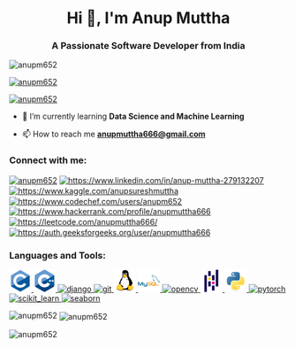 <h1 align="center">Hi 👋, I'm Anup Muttha</h1>
<h3 align="center">A Passionate Software Developer from India</h3>

<p align="left"> <img src="https://komarev.com/ghpvc/?username=anupm652&label=Profile%20views&color=0e75b6&style=flat" alt="anupm652" /> </p>

<p align="left"> <a href="https://github.com/ryo-ma/github-profile-trophy"><img src="https://github-profile-trophy.vercel.app/?username=anupm652" alt="anupm652" /></a> </p>

<p align="left"> <a href="https://twitter.com/anupm652" target="blank"><img src="https://img.shields.io/twitter/follow/anupm652?logo=twitter&style=for-the-badge" alt="anupm652" /></a> </p>

- 🌱 I’m currently learning **Data Science and Machine Learning**

- 📫 How to reach me **anupmuttha666@gmail.com**

<h3 align="left">Connect with me:</h3>
<p align="left">
<a href="https://twitter.com/anupm652" target="blank"><img align="center" src="https://raw.githubusercontent.com/rahuldkjain/github-profile-readme-generator/master/src/images/icons/Social/twitter.svg" alt="anupm652" height="30" width="40" /></a>
<a href="https://linkedin.com/in/https://www.linkedin.com/in/anup-muttha-279132207" target="blank"><img align="center" src="https://raw.githubusercontent.com/rahuldkjain/github-profile-readme-generator/master/src/images/icons/Social/linked-in-alt.svg" alt="https://www.linkedin.com/in/anup-muttha-279132207" height="30" width="40" /></a>
<a href="https://kaggle.com/https://www.kaggle.com/anupsureshmuttha" target="blank"><img align="center" src="https://raw.githubusercontent.com/rahuldkjain/github-profile-readme-generator/master/src/images/icons/Social/kaggle.svg" alt="https://www.kaggle.com/anupsureshmuttha" height="30" width="40" /></a>
<a href="https://www.codechef.com/users/https://www.codechef.com/users/anupm652" target="blank"><img align="center" src="https://cdn.jsdelivr.net/npm/simple-icons@3.1.0/icons/codechef.svg" alt="https://www.codechef.com/users/anupm652" height="30" width="40" /></a>
<a href="https://www.hackerrank.com/https://www.hackerrank.com/profile/anupmuttha666" target="blank"><img align="center" src="https://raw.githubusercontent.com/rahuldkjain/github-profile-readme-generator/master/src/images/icons/Social/hackerrank.svg" alt="https://www.hackerrank.com/profile/anupmuttha666" height="30" width="40" /></a>
<a href="https://www.leetcode.com/https://leetcode.com/anupmuttha666/" target="blank"><img align="center" src="https://raw.githubusercontent.com/rahuldkjain/github-profile-readme-generator/master/src/images/icons/Social/leet-code.svg" alt="https://leetcode.com/anupmuttha666/" height="30" width="40" /></a>
<a href="https://auth.geeksforgeeks.org/user/https://auth.geeksforgeeks.org/user/anupmuttha666" target="blank"><img align="center" src="https://raw.githubusercontent.com/rahuldkjain/github-profile-readme-generator/master/src/images/icons/Social/geeks-for-geeks.svg" alt="https://auth.geeksforgeeks.org/user/anupmuttha666" height="30" width="40" /></a>
</p>

<h3 align="left">Languages and Tools:</h3>
<p align="left"> <a href="https://www.cprogramming.com/" target="_blank" rel="noreferrer"> <img src="https://raw.githubusercontent.com/devicons/devicon/master/icons/c/c-original.svg" alt="c" width="40" height="40"/> </a> <a href="https://www.w3schools.com/cpp/" target="_blank" rel="noreferrer"> <img src="https://raw.githubusercontent.com/devicons/devicon/master/icons/cplusplus/cplusplus-original.svg" alt="cplusplus" width="40" height="40"/> </a> <a href="https://www.djangoproject.com/" target="_blank" rel="noreferrer"> <img src="https://cdn.worldvectorlogo.com/logos/django.svg" alt="django" width="40" height="40"/> </a> <a href="https://git-scm.com/" target="_blank" rel="noreferrer"> <img src="https://www.vectorlogo.zone/logos/git-scm/git-scm-icon.svg" alt="git" width="40" height="40"/> </a> <a href="https://www.linux.org/" target="_blank" rel="noreferrer"> <img src="https://raw.githubusercontent.com/devicons/devicon/master/icons/linux/linux-original.svg" alt="linux" width="40" height="40"/> </a> <a href="https://www.mysql.com/" target="_blank" rel="noreferrer"> <img src="https://raw.githubusercontent.com/devicons/devicon/master/icons/mysql/mysql-original-wordmark.svg" alt="mysql" width="40" height="40"/> </a> <a href="https://opencv.org/" target="_blank" rel="noreferrer"> <img src="https://www.vectorlogo.zone/logos/opencv/opencv-icon.svg" alt="opencv" width="40" height="40"/> </a> <a href="https://pandas.pydata.org/" target="_blank" rel="noreferrer"> <img src="https://raw.githubusercontent.com/devicons/devicon/2ae2a900d2f041da66e950e4d48052658d850630/icons/pandas/pandas-original.svg" alt="pandas" width="40" height="40"/> </a> <a href="https://www.python.org" target="_blank" rel="noreferrer"> <img src="https://raw.githubusercontent.com/devicons/devicon/master/icons/python/python-original.svg" alt="python" width="40" height="40"/> </a> <a href="https://pytorch.org/" target="_blank" rel="noreferrer"> <img src="https://www.vectorlogo.zone/logos/pytorch/pytorch-icon.svg" alt="pytorch" width="40" height="40"/> </a> <a href="https://scikit-learn.org/" target="_blank" rel="noreferrer"> <img src="https://upload.wikimedia.org/wikipedia/commons/0/05/Scikit_learn_logo_small.svg" alt="scikit_learn" width="40" height="40"/> </a> <a href="https://seaborn.pydata.org/" target="_blank" rel="noreferrer"> <img src="https://seaborn.pydata.org/_images/logo-mark-lightbg.svg" alt="seaborn" width="40" height="40"/> </a> </p>

<p><img align="left" src="https://github-readme-stats.vercel.app/api/top-langs?username=anupm652&show_icons=true&locale=en&layout=compact" alt="anupm652" /></p>

<p>&nbsp;<img align="center" src="https://github-readme-stats.vercel.app/api?username=anupm652&show_icons=true&locale=en" alt="anupm652" /></p>

<p><img align="center" src="https://github-readme-streak-stats.herokuapp.com/?user=anupm652&" alt="anupm652" /></p>
